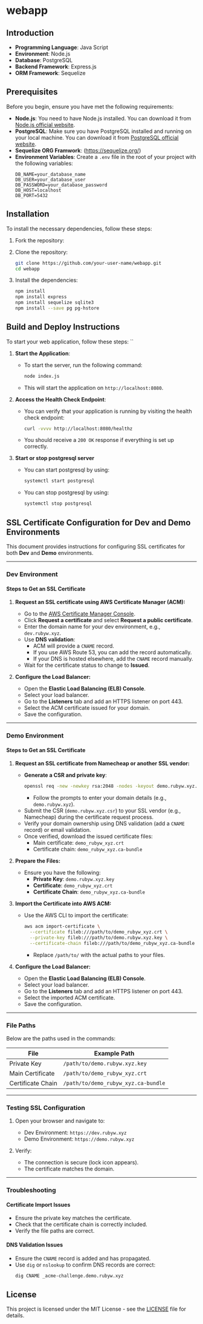 # webapp

## Introduction

- **Programming Language**: Java Script
- **Environment**: Node.js
- **Database**: PostgreSQL
- **Backend Framework**: Express.js
- **ORM Framework**: Sequelize

## Prerequisites

Before you begin, ensure you have met the following requirements:

- **Node.js**: You need to have Node.js installed. You can download it from [Node.js official website](https://nodejs.org/).
- **PostgreSQL**: Make sure you have PostgreSQL installed and running on your local machine. You can download it from [PostgreSQL official website](https://www.postgresql.org/download/).
- **Sequelize ORG Framwork**: (https://sequelize.org/)
- **Environment Variables**: Create a `.env` file in the root of your project with the following variables:
  ```
  DB_NAME=your_database_name
  DB_USER=your_database_user
  DB_PASSWORD=your_database_password
  DB_HOST=localhost
  DB_PORT=5432
  ```

## Installation

To install the necessary dependencies, follow these steps:

1. Fork the repository:

1. Clone the repository:

   ```bash
   git clone https://github.com/your-user-name/webapp.git
   cd webapp
   ```

1. Install the dependencies:
   ```bash
   npm install
   npm install express
   npm install sequelize sqlite3
   npm install --save pg pg-hstore
   ```

## Build and Deploy Instructions

To start your web application, follow these steps:
``

1. **Start the Application**:

   - To start the server, run the following command:
     ```bash
     node index.js
     ```
   - This will start the application on `http://localhost:8080`.

2. **Access the Health Check Endpoint**:

   - You can verify that your application is running by visiting the health check endpoint:
     ```bash
     curl -vvvv http://localhost:8080/healthz
     ```
   - You should receive a `200 OK` response if everything is set up correctly.

3. **Start or stop postgresql server**
   - You can start postgresql by using:
     ```bash
     systemctl start postgresql
     ```
   - You can stop postgresql by using:
     ```bash
     systemctl stop postgresql
     ```

## **SSL Certificate Configuration for Dev and Demo Environments**

This document provides instructions for configuring SSL certificates for both **Dev** and **Demo** environments.

---

### **Dev Environment**

#### **Steps to Get an SSL Certificate**

1. **Request an SSL certificate using AWS Certificate Manager (ACM):**

   - Go to the [AWS Certificate Manager Console](https://console.aws.amazon.com/acm/).
   - Click **Request a certificate** and select **Request a public certificate**.
   - Enter the domain name for your dev environment, e.g., `dev.rubyw.xyz`.
   - Use **DNS validation**:
     - ACM will provide a `CNAME` record.
     - If you use AWS Route 53, you can add the record automatically.
     - If your DNS is hosted elsewhere, add the `CNAME` record manually.
   - Wait for the certificate status to change to **Issued**.

2. **Configure the Load Balancer:**
   - Open the **Elastic Load Balancing (ELB) Console**.
   - Select your load balancer.
   - Go to the **Listeners** tab and add an HTTPS listener on port 443.
   - Select the ACM certificate issued for your domain.
   - Save the configuration.

---

### **Demo Environment**

#### **Steps to Get an SSL Certificate**

1. **Request an SSL certificate from Namecheap or another SSL vendor:**

   - **Generate a CSR and private key**:
     ```bash
     openssl req -new -newkey rsa:2048 -nodes -keyout demo.rubyw.xyz.key -out demo.rubyw.xyz.csr
     ```
     - Follow the prompts to enter your domain details (e.g., `demo.rubyw.xyz`).
   - Submit the CSR (`demo.rubyw.xyz.csr`) to your SSL vendor (e.g., Namecheap) during the certificate request process.
   - Verify your domain ownership using DNS validation (add a `CNAME` record) or email validation.
   - Once verified, download the issued certificate files:
     - Main certificate: `demo_rubyw_xyz.crt`
     - Certificate chain: `demo_rubyw_xyz.ca-bundle`

2. **Prepare the Files:**

   - Ensure you have the following:
     - **Private Key**: `demo.rubyw.xyz.key`
     - **Certificate**: `demo_rubyw_xyz.crt`
     - **Certificate Chain**: `demo_rubyw_xyz.ca-bundle`

3. **Import the Certificate into AWS ACM:**

   - Use the AWS CLI to import the certificate:
     ```bash
     aws acm import-certificate \
       --certificate fileb:///path/to/demo_rubyw_xyz.crt \
       --private-key fileb:///path/to/demo.rubyw.xyz.key \
       --certificate-chain fileb:///path/to/demo_rubyw_xyz.ca-bundle
     ```
     - Replace `/path/to/` with the actual paths to your files.

4. **Configure the Load Balancer:**
   - Open the **Elastic Load Balancing (ELB) Console**.
   - Select your load balancer.
   - Go to the **Listeners** tab and add an HTTPS listener on port 443.
   - Select the imported ACM certificate.
   - Save the configuration.

---

### **File Paths**

Below are the paths used in the commands:

| File              | Example Path                        |
| ----------------- | ----------------------------------- |
| Private Key       | `/path/to/demo.rubyw.xyz.key`       |
| Main Certificate  | `/path/to/demo_rubyw_xyz.crt`       |
| Certificate Chain | `/path/to/demo_rubyw_xyz.ca-bundle` |

---

### **Testing SSL Configuration**

1. Open your browser and navigate to:

   - Dev Environment: `https://dev.rubyw.xyz`
   - Demo Environment: `https://demo.rubyw.xyz`

2. Verify:
   - The connection is secure (lock icon appears).
   - The certificate matches the domain.

---

### **Troubleshooting**

#### **Certificate Import Issues**

- Ensure the private key matches the certificate.
- Check that the certificate chain is correctly included.
- Verify the file paths are correct.

#### **DNS Validation Issues**

- Ensure the `CNAME` record is added and has propagated.
- Use `dig` or `nslookup` to confirm DNS records are correct:
  ```bash
  dig CNAME _acme-challenge.demo.rubyw.xyz
  ```

## License

This project is licensed under the MIT License - see the [LICENSE](LICENSE) file for details.
